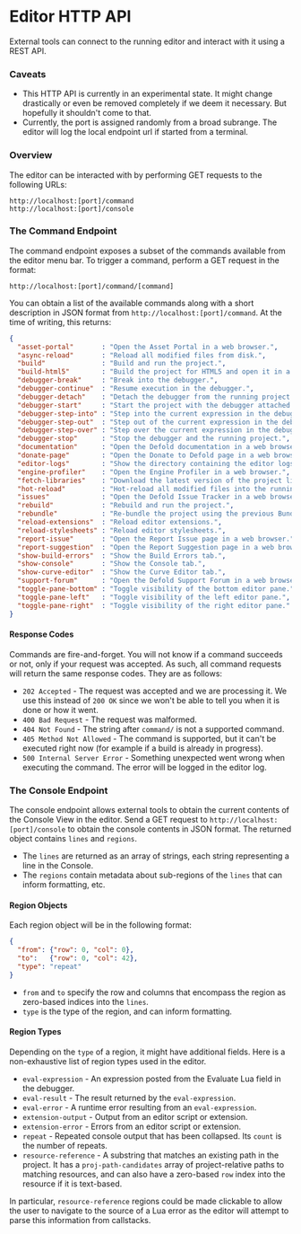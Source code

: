 Editor HTTP API
===============

External tools can connect to the running editor and interact with it using a REST API.

### Caveats
* This HTTP API is currently in an experimental state. It might change drastically or even be removed completely if we deem it necessary. But hopefully it shouldn't come to that.
* Currently, the port is assigned randomly from a broad subrange. The editor will log the local endpoint url if started from a terminal.

### Overview
The editor can be interacted with by performing GET requests to the following URLs:
```
http://localhost:[port]/command
http://localhost:[port]/console
```

### The Command Endpoint
The command endpoint exposes a subset of the commands available from the editor menu bar. To trigger a command, perform a GET request in the format:
```
http://localhost:[port]/command/[command]
```
You can obtain a list of the available commands along with a short description in JSON format from `http://localhost:[port]/command`. At the time of writing, this returns:
```json
{
  "asset-portal"       : "Open the Asset Portal in a web browser.",
  "async-reload"       : "Reload all modified files from disk.",
  "build"              : "Build and run the project.",
  "build-html5"        : "Build the project for HTML5 and open it in a web browser.",
  "debugger-break"     : "Break into the debugger.",
  "debugger-continue"  : "Resume execution in the debugger.",
  "debugger-detach"    : "Detach the debugger from the running project.",
  "debugger-start"     : "Start the project with the debugger attached.",
  "debugger-step-into" : "Step into the current expression in the debugger.",
  "debugger-step-out"  : "Step out of the current expression in the debugger.",
  "debugger-step-over" : "Step over the current expression in the debugger.",
  "debugger-stop"      : "Stop the debugger and the running project.",
  "documentation"      : "Open the Defold documentation in a web browser.",
  "donate-page"        : "Open the Donate to Defold page in a web browser.",
  "editor-logs"        : "Show the directory containing the editor logs.",
  "engine-profiler"    : "Open the Engine Profiler in a web browser.",
  "fetch-libraries"    : "Download the latest version of the project library dependencies.",
  "hot-reload"         : "Hot-reload all modified files into the running project.",
  "issues"             : "Open the Defold Issue Tracker in a web browser.",
  "rebuild"            : "Rebuild and run the project.",
  "rebundle"           : "Re-bundle the project using the previous Bundle dialog settings.",
  "reload-extensions"  : "Reload editor extensions.",
  "reload-stylesheets" : "Reload editor stylesheets.",
  "report-issue"       : "Open the Report Issue page in a web browser.",
  "report-suggestion"  : "Open the Report Suggestion page in a web browser.",
  "show-build-errors"  : "Show the Build Errors tab.",
  "show-console"       : "Show the Console tab.",
  "show-curve-editor"  : "Show the Curve Editor tab.",
  "support-forum"      : "Open the Defold Support Forum in a web browser.",
  "toggle-pane-bottom" : "Toggle visibility of the bottom editor pane.",
  "toggle-pane-left"   : "Toggle visibility of the left editor pane.",
  "toggle-pane-right"  : "Toggle visibility of the right editor pane."
}
```

#### Response Codes
Commands are fire-and-forget. You will not know if a command succeeds or not, only if your request was accepted. As such, all command requests will return the same response codes. They are as follows:

* `202 Accepted` - The request was accepted and we are processing it. We use this instead of `200 OK` since we won't be able to tell you when it is done or how it went.
* `400 Bad Request` - The request was malformed.
* `404 Not Found` - The string after `command/` is not a supported command.
* `405 Method Not Allowed` - The command is supported, but it can't be executed right now (for example if a build is already in progress).
* `500 Internal Server Error` - Something unexpected went wrong when executing the command. The error will be logged in the editor log.

### The Console Endpoint
The console endpoint allows external tools to obtain the current contents of the Console View in the editor. Send a GET request to `http://localhost:[port]/console` to obtain the console contents in JSON format. The returned object contains `lines` and `regions`.

* The `lines` are returned as an array of strings, each string representing a line in the Console.
* The `regions` contain metadata about sub-regions of the `lines` that can inform formatting, etc.

#### Region Objects
Each region object will be in the following format:
```json
{
  "from": {"row": 0, "col": 0},
  "to":   {"row": 0, "col": 42},
  "type": "repeat"
}
```
* `from` and `to` specify the row and columns that encompass the region as zero-based indices into the `lines`.
* `type` is the type of the region, and can inform formatting.

#### Region Types
Depending on the `type` of a region, it might have additional fields. Here is a non-exhaustive list of region types used in the editor.

* `eval-expression` - An expression posted from the Evaluate Lua field in the debugger.
* `eval-result` - The result returned by the `eval-expression`.
* `eval-error` - A runtime error resulting from an `eval-expression`.
* `extension-output` - Output from an editor script or extension.
* `extension-error` - Errors from an editor script or extension.
* `repeat` - Repeated console output that has been collapsed. Its `count` is the number of repeats.
* `resource-reference` - A substring that matches an existing path in the project. It has a `proj-path-candidates` array of project-relative paths to matching resources, and can also have a zero-based `row` index into the resource if it is text-based.

In particular, `resource-reference` regions could be made clickable to allow the user to  navigate to the source of a Lua error as the editor will attempt to parse this information from callstacks.
